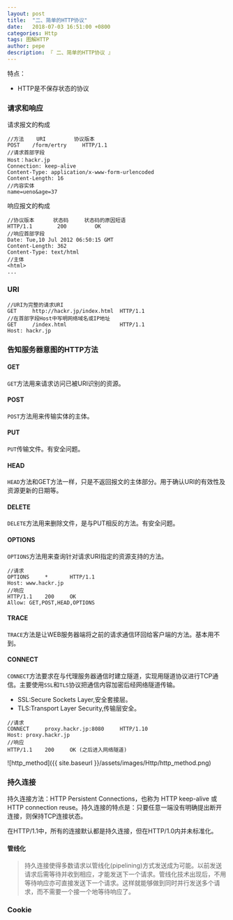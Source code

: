 ```yaml
---
layout: post
title:  "二、简单的HTTP协议"
date:   2018-07-03 16:51:00 +0800
categories: Http
tags: 图解HTTP
author: pepe
description: 『 二、简单的HTTP协议 』
---
```


特点：

* HTTP是不保存状态的协议

### **请求和响应**
请求报文的构成
```
//方法    URI         协议版本
POST    /form/ertry     HTTP/1.1
//请求首部字段
Host：hackr.jp
Connection: keep-alive
Content-Type: application/x-www-form-urlencoded
Content-Length: 16
//内容实体
name=ueno&age=37   
```
响应报文的构成
```
//协议版本      状态码     状态码的原因短语
HTTP/1.1        200         OK
//响应首部字段
Date: Tue,10 Jul 2012 06:50:15 GMT
Content-Length: 362
Content-Type: text/html
//主体
<html>
...
```

### **URI**
```
//URI为完整的请求URI
GET     http://hackr.jp/index.html  HTTP/1.1
//在首部字段Host中写明网络域名或IP地址
GET     /index.html                 HTTP/1.1
Host: hackr.jp
```

### **告知服务器意图的HTTP方法**

#### GET
`GET`方法用来请求访问已被URI识别的资源。
#### POST
`POST`方法用来传输实体的主体。
#### PUT
`PUT`传输文件。有安全问题。
#### HEAD
`HEAD`方法和GET方法一样，只是不返回报文的主体部分。用于确认URI的有效性及资源更新的日期等。
#### DELETE
`DELETE`方法用来删除文件，是与PUT相反的方法。有安全问题。
#### OPTIONS
`OPTIONS`方法用来查询针对请求URI指定的资源支持的方法。
```
//请求
OPTIONS     *       HTTP/1.1
Host: www.hackr.jp
//响应
HTTP/1.1    200     OK
Allow: GET,POST,HEAD,OPTIONS
```
#### TRACE
`TRACE`方法是让WEB服务器端将之前的请求通信环回给客户端的方法。基本用不到。
#### CONNECT
`CONNECT`方法要求在与代理服务器通信时建立隧道，实现用隧道协议进行TCP通信。主要使用`SSL`和`TLS`协议把通信内容加密后经网络隧道传输。

* SSL:Secure Sockets Layer,安全套接层。
* TLS:Transport Layer Security,传输层安全。

```
//请求
CONNECT     proxy.hackr.jp:8080     HTTP/1.10
Host: proxy.hackr.jp
//响应
HTTP/1.1    200     OK (之后进入网络隧道)
```

![http_method]({{ site.baseurl }}/assets/images/Http/http_method.png)

### **持久连接**
持久连接方法：HTTP Persistent Connections，也称为 HTTP keep-alive 或 HTTP connection reuse。持久连接的特点是：只要任意一端没有明确提出断开连接，则保持TCP连接状态。

在HTTP/1.1中，所有的连接默认都是持久连接，但在HTTP/1.0内并未标准化。

#### 管线化
> 持久连接使得多数请求以管线化(pipelining)方式发送成为可能。以前发送请求后需等待并收到相应，才能发送下一个请求。管线化技术出现后，不用等待响应亦可直接发送下一个请求。这样就能够做到同时并行发送多个请求，而不需要一个接一个地等待响应了。

### **Cookie**


















































